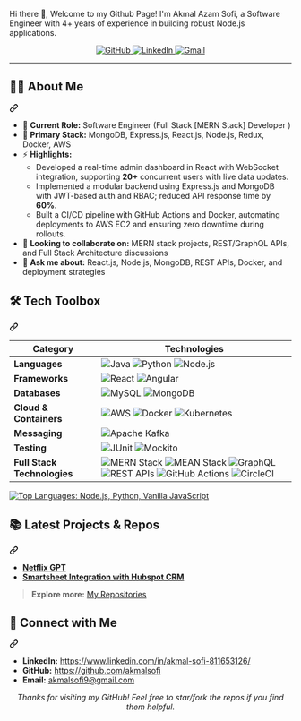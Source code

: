 Hi there 👋, Welcome to my Github Page!
I'm Akmal Azam Sofi, a Software Engineer with 4+ years of experience in building robust Node.js applications.


<p align="center">
  <a href="https://github.com/yourusername" target="_blank">
    <img src="https://img.shields.io/badge/GitHub-100000?style=for-the-badge&logo=github&logoColor=white" alt="GitHub">
  </a>
  <a href="https://www.linkedin.com/in/akmal-sofi-811653126/" target="_blank">
    <img src="https://img.shields.io/badge/LinkedIn-0A66C2?style=for-the-badge&logo=linkedin&logoColor=white" alt="LinkedIn">
  </a>
  <a href="mailto:akmalsofi9@gmail.com" target="_blank">
    <img src="https://img.shields.io/badge/Gmail-D14836?style=for-the-badge&logo=gmail&logoColor=white" alt="Gmail">
  </a>
</p>
<hr>
<div class="markdown-heading" dir="auto"><h2 class="heading-element" dir="auto">👨‍💻 About Me</h2><a id="user-content--about-me" class="anchor" aria-label="Permalink: 👨‍💻 About Me" href="#-about-me"><svg class="octicon octicon-link" viewBox="0 0 16 16" version="1.1" width="16" height="16" aria-hidden="true"><path d="m7.775 3.275 1.25-1.25a3.5 3.5 0 1 1 4.95 4.95l-2.5 2.5a3.5 3.5 0 0 1-4.95 0 .751.751 0 0 1 .018-1.042.751.751 0 0 1 1.042-.018 1.998 1.998 0 0 0 2.83 0l2.5-2.5a2.002 2.002 0 0 0-2.83-2.83l-1.25 1.25a.751.751 0 0 1-1.042-.018.751.751 0 0 1-.018-1.042Zm-4.69 9.64a1.998 1.998 0 0 0 2.83 0l1.25-1.25a.751.751 0 0 1 1.042.018.751.751 0 0 1 .018 1.042l-1.25 1.25a3.5 3.5 0 1 1-4.95-4.95l2.5-2.5a3.5 3.5 0 0 1 4.95 0 .751.751 0 0 1-.018 1.042.751.751 0 0 1-1.042.018 1.998 1.998 0 0 0-2.83 0l-2.5 2.5a1.998 1.998 0 0 0 0 2.83Z"></path></svg></a></div>
<ul dir="auto">
  <li>🔭 <strong>Current Role:</strong> Software Engineer (Full Stack [MERN Stack] Developer )</li>
  <li>🌱 <strong>Primary Stack:</strong> MongoDB, Express.js, React.js, Node.js, Redux, Docker, AWS</li>
  <li>⚡ <strong>Highlights:</strong>
    <ul dir="auto">
      <li>Developed a real-time admin dashboard in React with WebSocket integration, supporting <strong>20+</strong> concurrent users with live data updates.</li>
      <li>Implemented a modular backend using Express.js and MongoDB with JWT-based auth and RBAC; reduced API response time by <strong>60%</strong>.</li>
      <li>Built a CI/CD pipeline with GitHub Actions and Docker, automating deployments to AWS EC2 and ensuring zero downtime during rollouts.</li>
    </ul>
  </li>
  <li>👯 <strong>Looking to collaborate on:</strong> MERN stack projects, REST/GraphQL APIs, and Full Stack Architecture discussions</li>
  <li>💬 <strong>Ask me about:</strong> React.js, Node.js, MongoDB, REST APIs, Docker, and deployment strategies</li>
</ul>

<div class="markdown-heading" dir="auto"><h2 class="heading-element" dir="auto">🛠️ Tech Toolbox</h2><a id="user-content-️-tech-toolbox" class="anchor" aria-label="Permalink: 🛠️ Tech Toolbox" href="#️-tech-toolbox"><svg class="octicon octicon-link" viewBox="0 0 16 16" version="1.1" width="16" height="16" aria-hidden="true"><path d="m7.775 3.275 1.25-1.25a3.5 3.5 0 1 1 4.95 4.95l-2.5 2.5a3.5 3.5 0 0 1-4.95 0 .751.751 0 0 1 .018-1.042.751.751 0 0 1 1.042-.018 1.998 1.998 0 0 0 2.83 0l2.5-2.5a2.002 2.002 0 0 0-2.83-2.83l-1.25 1.25a.751.751 0 0 1-1.042-.018.751.751 0 0 1-.018-1.042Zm-4.69 9.64a1.998 1.998 0 0 0 2.83 0l1.25-1.25a.751.751 0 0 1 1.042.018.751.751 0 0 1 .018 1.042l-1.25 1.25a3.5 3.5 0 1 1-4.95-4.95l2.5-2.5a3.5 3.5 0 0 1 4.95 0 .751.751 0 0 1-.018 1.042.751.751 0 0 1-1.042.018 1.998 1.998 0 0 0-2.83 0l-2.5 2.5a1.998 1.998 0 0 0 0 2.83Z"></path></svg></a></div>
<markdown-accessiblity-table data-catalyst="">
  <table>
    <thead>
      <tr>
        <th>Category</th>
        <th>Technologies</th>
      </tr>
    </thead>
    <tbody>
      <tr>
        <td><strong>Languages</strong></td>
        <td>
          <img src="https://img.shields.io/badge/java-%23ED8B00.svg?style=for-the-badge&logo=openjdk&logoColor=white" alt="Java">
          <img src="https://camo.githubusercontent.com/0d0779a129f1dcf6c31613b701fe0646fd4e4d2ed2a7cbd61b27fd5514baa938/68747470733a2f2f696d672e736869656c64732e696f2f62616467652f707974686f6e2d3336373041303f7374796c653d666f722d7468652d6261646765266c6f676f3d707974686f6e266c6f676f436f6c6f723d666664643534" alt="Python">
           <img src="https://img.shields.io/badge/node.js-%23339933.svg?style=for-the-badge&logo=nodedotjs&logoColor=white" alt="Node.js">
        </td>
      </tr>
      <tr>
        <td><strong>Frameworks</strong></td>
        <td>
          <img src="https://img.shields.io/badge/react-%2320232a.svg?style=for-the-badge&logo=react&logoColor=%2361DAFB" alt="React">
          <img src="https://img.shields.io/badge/angular-%23DD0031.svg?style=for-the-badge&logo=angular&logoColor=white" alt="Angular">         
        </td>
      </tr>
      <tr>
        <td><strong>Databases</strong></td>
        <td>
          <img src="https://img.shields.io/badge/mysql-4479A1.svg?style=for-the-badge&logo=mysql&logoColor=white" alt="MySQL">
          <img src="https://img.shields.io/badge/MongoDB-%234ea94b.svg?style=for-the-badge&logo=mongodb&logoColor=white" alt="MongoDB">
        </td>
      </tr>
      <tr>
        <td><strong>Cloud &amp; Containers</strong></td>
        <td>
          <img src="https://img.shields.io/badge/AWS-%23FF9900.svg?style=for-the-badge&logo=amazon-aws&logoColor=white" alt="AWS">
          <img src="https://img.shields.io/badge/docker-%230db7ed.svg?style=for-the-badge&logo=docker&logoColor=white" alt="Docker">
          <img src="https://img.shields.io/badge/kubernetes-%23326ce5.svg?style=for-the-badge&logo=kubernetes&logoColor=white" alt="Kubernetes">
        </td>
      </tr>
      <tr>
        <td><strong>Messaging</strong></td>
        <td>
          <img src="https://img.shields.io/badge/Apache%20Kafka-000?style=for-the-badge&logo=apachekafka&logoColor=white" alt="Apache Kafka">
        </td>
      </tr>
      <tr>
        <td><strong>Testing</strong></td>
        <td>
          <img src="https://img.shields.io/badge/JUnit5-25A162?style=flat-square&logo=JUnit5&logoColor=white" alt="JUnit">
          <img src="https://img.shields.io/badge/Mockito-25A162?style=flat-square&logo=Java&logoColor=white" alt="Mockito">
        </td>
      </tr>
      <tr>
        <td><strong>Full Stack Technologies</strong></td>
        <td>
          <img src="https://img.shields.io/badge/MERN-3e3e3e?style=for-the-badge&logoColor=white" alt="MERN Stack">
          <img src="https://img.shields.io/badge/MEAN-ffcc00?style=for-the-badge&logoColor=black" alt="MEAN Stack">
          <img src="https://img.shields.io/badge/GraphQL-E10098?style=for-the-badge&logo=graphql&logoColor=white" alt="GraphQL">
          <img src="https://img.shields.io/badge/REST%20APIs-02569B?style=for-the-badge&logo=fastapi&logoColor=white" alt="REST APIs">
          <img src="https://img.shields.io/badge/GitHub_Actions-2088FF?style=for-the-badge&logo=github-actions&logoColor=white" alt="GitHub Actions">
          <img src="https://img.shields.io/badge/CircleCI-343434?style=for-the-badge&logo=circleci&logoColor=white" alt="CircleCI">
        </td>
      </tr>
    </tbody>
  </table>
</markdown-accessiblity-table>
<p dir="auto">
  <a target="_blank" rel="noopener noreferrer nofollow" href="https://camo.githubusercontent.com/46070c26bafc044609989fbfc24aed9f5fe5d30a33ae9cbed88af54c57a6c7f6/68747470733a2f2f6769746875622d726561646d652d73746174732e76657263656c2e6170702f6170692f746f702d6c616e67732f3f757365726e616d653d6e61746873616761723234266c61796f75743d636f6d70616374267468656d653d7265616374">
    <img height="160" 
         src="https://camo.githubusercontent.com/46070c26bafc044609989fbfc24aed9f5fe5d30a33ae9cbed88af54c57a6c7f6/68747470733a2f2f6769746875622d726561646d652d73746174732e76657263656c2e6170702f6170692f746f702d6c616e67732f3f757365726e616d653d6e61746873616761723234266c61796f75743d636f6d70616374267468656d653d7265616374" 
         alt="Top Languages: Node.js, Python, Vanilla JavaScript" 
         data-canonical-src="https://github-readme-stats.vercel.app/api/top-langs/?username=akmalsofi24&amp;layout=compact&amp;theme=react" 
         style="max-width: 100%; height: auto; max-height: 160px;">
  </a>
</p>
<div class="markdown-heading" dir="auto"><h2 class="heading-element" dir="auto">📚 Latest Projects &amp; Repos</h2><a id="user-content--latest-projects--repos" class="anchor" aria-label="Permalink: 📚 Latest Projects &amp; Repos" href="#-latest-projects--repos"><svg class="octicon octicon-link" viewBox="0 0 16 16" version="1.1" width="16" height="16" aria-hidden="true"><path d="m7.775 3.275 1.25-1.25a3.5 3.5 0 1 1 4.95 4.95l-2.5 2.5a3.5 3.5 0 0 1-4.95 0 .751.751 0 0 1 .018-1.042.751.751 0 0 1 1.042-.018 1.998 1.998 0 0 0 2.83 0l2.5-2.5a2.002 2.002 0 0 0-2.83-2.83l-1.25 1.25a.751.751 0 0 1-1.042-.018.751.751 0 0 1-.018-1.042Zm-4.69 9.64a1.998 1.998 0 0 0 2.83 0l1.25-1.25a.751.751 0 0 1 1.042.018.751.751 0 0 1 .018 1.042l-1.25 1.25a3.5 3.5 0 1 1-4.95-4.95l2.5-2.5a3.5 3.5 0 0 1 4.95 0 .751.751 0 0 1-.018 1.042.751.751 0 0 1-1.042.018 1.998 1.998 0 0 0-2.83 0l-2.5 2.5a1.998 1.998 0 0 0 0 2.83Z"></path></svg></a></div>
<ul dir="auto">
<li><a href="https://github.com/akmalsofi/netflix-gpt"><strong>Netflix GPT</strong></a></li>
 <li><a href="https://github.com/akmalsofi/New_Casting_Stone_Setting_Intake_Form"><strong>Smartsheet Integration with Hubspot CRM</strong></a></li>
</ul>
<blockquote>
<p dir="auto"><strong>Explore more:</strong> <a href="https://github.com/akmalsofi?tab=repositories">My Repositories</a></p>
</blockquote>
<div class="markdown-heading" dir="auto"><h2 class="heading-element" dir="auto">🤝 Connect with Me</h2><a id="user-content--connect-with-me" class="anchor" aria-label="Permalink: 🤝 Connect with Me" href="#-connect-with-me"><svg class="octicon octicon-link" viewBox="0 0 16 16" version="1.1" width="16" height="16" aria-hidden="true"><path d="m7.775 3.275 1.25-1.25a3.5 3.5 0 1 1 4.95 4.95l-2.5 2.5a3.5 3.5 0 0 1-4.95 0 .751.751 0 0 1 .018-1.042.751.751 0 0 1 1.042-.018 1.998 1.998 0 0 0 2.83 0l2.5-2.5a2.002 2.002 0 0 0-2.83-2.83l-1.25 1.25a.751.751 0 0 1-1.042-.018.751.751 0 0 1-.018-1.042Zm-4.69 9.64a1.998 1.998 0 0 0 2.83 0l1.25-1.25a.751.751 0 0 1 1.042.018.751.751 0 0 1 .018 1.042l-1.25 1.25a3.5 3.5 0 1 1-4.95-4.95l2.5-2.5a3.5 3.5 0 0 1 4.95 0 .751.751 0 0 1-.018 1.042.751.751 0 0 1-1.042.018 1.998 1.998 0 0 0-2.83 0l-2.5 2.5a1.998 1.998 0 0 0 0 2.83Z"></path></svg></a></div>
<ul dir="auto">
<li><strong>LinkedIn:</strong> <a href="https://www.linkedin.com/in/akmal-sofi-811653126/" rel="nofollow">https://www.linkedin.com/in/akmal-sofi-811653126/</a></li>
<li><strong>GitHub:</strong> <a href="https://github.com/akmalsofi">https://github.com/akmalsofi</a></li>
<li><strong>Email:</strong> <a href="mailto:akmalsofi9@gmail.com">akmalsofi9@gmail.com</a></li>
</ul>
<p align="center" dir="auto">
  <i>Thanks for visiting my GitHub! Feel free to star/fork the repos if you find them helpful.</i>
</p>
